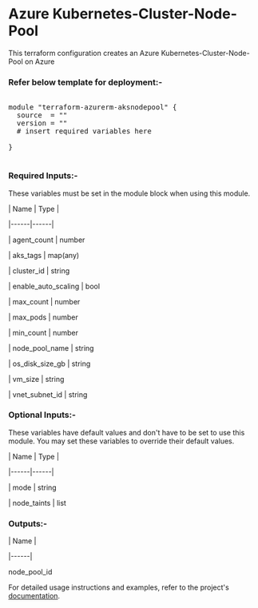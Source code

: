 
# Azure Kubernetes-Cluster-Node-Pool


This terraform configuration creates an Azure Kubernetes-Cluster-Node-Pool on Azure

### Refer below template for deployment:-


<pre>

module "terraform-azurerm-aksnodepool" {
  source  = ""
  version = ""
  # insert required variables here

}

</pre>


### Required Inputs:-


These variables must be set in the module block when using this module.


| Name | Type |

|------|------|

| agent_count | number

| aks_tags | map(any)

| cluster_id | string

| enable_auto_scaling | bool

| max_count | number

| max_pods | number

| min_count | number

| node_pool_name | string

| os_disk_size_gb | string

| vm_size | string

| vnet_subnet_id | string


### Optional Inputs:-


These variables have default values and don't have to be set to use this module. You may set these variables to override their default values.


| Name | Type |

|------|------|

| mode | string

| node_taints | list


### Outputs:-


| Name |

|------|

node_pool_id


For detailed usage instructions and examples, refer to the project's [documentation](https://registry.terraform.io/providers/hashicorp/azurerm/latest/docs/resources/kubernetes_cluster_node_pool).
